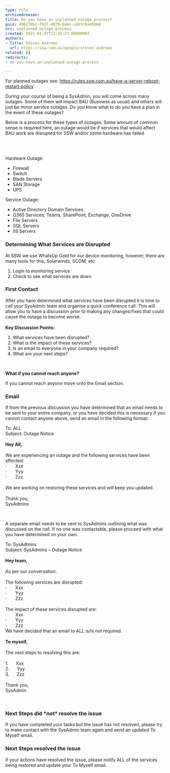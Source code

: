 ```yaml
---
type: rule
archivedreason: 
title: Do you have an unplanned outage process?
guid: d96278bc-f927-4079-ba6c-c0b3c9a49b0d
uri: unplanned-outage-process
created: 2021-01-07T13:16:27.0000000Z
authors:
- title: Steven Andrews
  url: https://ssw.com.au/people/steven-andrews
related: []
redirects:
- do-you-have-an-unplanned-outage-process

---
```



<p>For planned outages see&#58; <a href="/_layouts/15/FIXUPREDIRECT.ASPX?WebId=3dfc0e07-e23a-4cbb-aac2-e778b71166a2&amp;TermSetId=07da3ddf-0924-4cd2-a6d4-a4809ae20160&amp;TermId=e3a456b4-3513-4dbe-a958-0176c1dfa85d">https&#58;//rules.ssw.com.au/have-a-server-reboot-restart-policy</a></p><p>During your course of being a SysAdmin, you will come across many outages. Some of them will impact BAU (Business as usual) and others will just be minor service outages. Do you know what to do you have a plan in the event of these outages?<br></p><p>Below is a process for these types of outages. Some amount of common sense is required here, an outage would be if services that would affect BAU work are disrupted for SSW and/or some hardware has failed.​​<br></p>
<br><excerpt class='endintro'></excerpt><br>
<p>​Hardware Outage&#58;<br></p><ul><li>Firewall</li><li>Switch</li><li>Blade Servers</li><li>SAN Storage</li><li>UPS&#160;</li></ul>Service Outage&#58;<br><ul><li>Active Directory Domain Services</li><li>O365 Services; Teams, SharePoint, Exchange, OneDrive</li><li>File Servers</li><li>SQL Servers</li><li>IIS Servers</li></ul><h3 class="ssw15-rteElement-H3">Determining What Services are Disrupted</h3><p class="ssw15-rteElement-P">At SSW we use WhatsUp Gold for our device monitoring, however, there are many tools&#160;for this, Solarwinds, SCOM, etc<br></p><ol><li>Login to monitoring service</li><li>Check to see what services are down</li></ol><h3 class="ssw15-rteElement-H3">First Contact<br></h3>After you have determined what services have been disrupted it is time to call your SysAdmin team and organise a quick conference call. This will allow you to have a discussion prior to making any changes/fixes that could cause the outage to become worse.<br>&#160;<br><b>Key Discussion Points&#58;</b><br><ol><li>What services have been disrupted?</li><li>What is the impact of these services?</li><li>Is an email to everyone in your company required?</li><li>What are your next steps?</li></ol>&#160;<p class="ssw15-rteElement-P"><b>What if you cannot reach anyone?​​</b><br></p><p class="ssw15-rteElement-P">If you cannot reach anyone move onto the Email section.​​<br></p><h3 class="ssw15-rteElement-H3">Email​​<br></h3><p class="ssw15-rteElement-P">If from the previous discussion you have determined that an email needs to be sent to your entire company, or you have decided this is necessary if you cannot contact anyone above, send an email in the following format&#58;<span style="color&#58;#444444;">&#160;</span></p><p class="ssw15-rteElement-GreyBox">To&#58;&#160;ALL<br>Subject&#58; Outage Notice<br>&#160;<br><b>Hey All,</b><br>&#160;<br>We are experiencing an outage and the following services have been affected&#58;<br>·&#160;&#160;&#160;&#160;&#160;&#160; Xxx<br>·&#160;&#160;&#160;&#160;&#160;&#160; Yyy<br>·&#160;&#160;&#160;&#160;&#160;&#160; Zzz<br>&#160;<br>We are working on restoring these services and will keep you updated.<br>&#160;<br>Thank you,<br>SysAdmins</p>&#160;<p class="ssw15-rteElement-P">A separate email needs to be sent to SysAdmins outlining what was discussed on the call. If no one was contactable, please proceed with what you have determined on your own.</p><p class="ssw15-rteElement-GreyBox">To&#58;&#160;SysAdmins<br>Subject&#58; SysAdmins – Outage Notice<br>&#160;<br><b>Hey team,</b><br><br>As per our conversation.<br>&#160;<br>The following services are disrupted&#58;<br>·&#160;&#160;&#160;&#160;&#160;&#160; Xxx<br>·&#160;&#160;&#160;&#160;&#160;&#160; Yyy<br>·&#160;&#160;&#160;&#160;&#160;&#160; Zzz<br>&#160;<br>The impact of these services disrupted are&#58;<br>·&#160;&#160;&#160;&#160;&#160;&#160; Xxx<br>·&#160;&#160;&#160;&#160;&#160;&#160; Yyy<br>·&#160;&#160;&#160;&#160;&#160;&#160; Zzz<br>We have decided that an email to ALL is/is not required.<br>&#160;<br><b>To myself,</b><br>&#160;<br>The next steps to resolving this are&#58;<br>&#160;<br>1.&#160;&#160;&#160;&#160;&#160; Xxx<br>2.&#160;&#160;&#160;&#160;&#160; Yyy<br>3.&#160;&#160;&#160;&#160;&#160; Zzz<br>&#160;<br>Thank you,<br>SysAdmin</p>&#160;<h3 class="ssw15-rteElement-H3">Next Steps did *not* resolve the issue</h3><p class="ssw15-rteElement-P">If you have completed your tasks but the issue has not resolved, please try to make contact with the SysAdmin team again and send an updated To Myself ​​email.</p><h3 class="ssw15-rteElement-H3">Next Steps resolved the issue​​<br></h3><p class="ssw15-rteElement-P">If your actions have resolved the issue, please notify ALL of the services being restored and update your To Myself email.</p><p></p>


